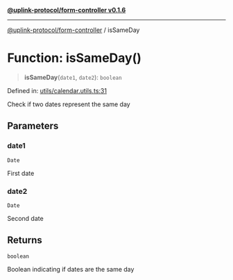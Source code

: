 [**@uplink-protocol/form-controller v0.1.6**](../README.md)

***

[@uplink-protocol/form-controller](../globals.md) / isSameDay

# Function: isSameDay()

> **isSameDay**(`date1`, `date2`): `boolean`

Defined in: [utils/calendar.utils.ts:31](https://github.com/jmkcoder/uplink-protocol-calendar/blob/f78ad3d76836bc48e6721214f929c06c541c2ab7/src/utils/calendar.utils.ts#L31)

Check if two dates represent the same day

## Parameters

### date1

`Date`

First date

### date2

`Date`

Second date

## Returns

`boolean`

Boolean indicating if dates are the same day
